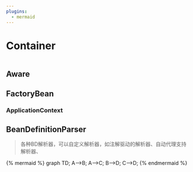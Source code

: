 ```yaml
---
plugins:
  - mermaid
---
```


# Container

```

```

## Aware

## FactoryBean

### ApplicationContext

## BeanDefinitionParser

> 各种BD解析器，可以自定义解析器，如注解驱动的解析器、自动代理支持解析器、


{% mermaid %}
graph TD;
  A-->B;
  A-->C;
  B-->D;
  C-->D;
{% endmermaid %}





  

